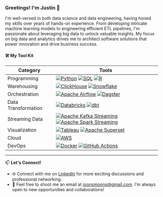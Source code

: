 ### Greetings! I'm Justin 👋

I'm well-versed in both data science and data engineering, having honed my skills over years of hands-on experience. From developing intricate machine learning models to engineering efficient ETL pipelines, I'm passionate about leveraging big data to unlock valuable insights. My focus on big data and analytics drives me to architect software solutions that power innovation and drive business success.

#### 🛠️ My Tool Kit 
| **Category**            | **Tools**                                     |
|---------------------|-------------------------------------------|
| Programming         | [![Python](https://img.shields.io/badge/Python-Programming-blue?logo=python&logoColor=white)](https://www.python.org/) [![SQL](https://img.shields.io/badge/SQL-Database-blue?logo=sql&logoColor=white)](https://en.wikipedia.org/wiki/SQL) [![R](https://img.shields.io/badge/R-Programming-blue?logo=r&logoColor=white)](https://www.r-project.org/)|
| Warehousing         |[![ClickHouse](https://img.shields.io/badge/ClickHouse-DB-blue?logo=clickhouse&logoColor=white)](https://clickhouse.tech/) [![Snowflake](https://img.shields.io/badge/Snowflake-DB-blue?logo=snowflake&logoColor=white)](https://www.snowflake.com/)|
| Orchestration       | [![Apache Airflow](https://img.shields.io/badge/Apache%20Airflow-DB-blue?logo=apache-airflow&logoColor=white)](https://airflow.apache.org/) [![Dagster](https://img.shields.io/badge/Dagster-DB-blue?logo=dagster&logoColor=white)](https://dagster.io/)                   |
| Data Transformation | [![Databricks](https://img.shields.io/badge/Databricks-DB-blue?logo=databricks&logoColor=white)](https://databricks.com/) [![dbt](https://img.shields.io/badge/dbt-DB-blue?logo=dbt&logoColor=white)](https://www.getdbt.com/)               |
| Streaming Data      | [![Apache Kafka Streaming](https://img.shields.io/badge/Apache%20Kafka-DB-blue?logo=apache-kafka&logoColor=white)](https://kafka.apache.org/) [![Apache Spark Streaming](https://img.shields.io/badge/Apache%20Spark%20Streaming-DB-blue?logo=apache-spark&logoColor=white)](https://spark.apache.org/streaming/)            |
| Visualization       | [![Tableau](https://img.shields.io/badge/Tableau-DB-blue?logo=tableau&logoColor=white)](https://www.tableau.com/) [![Apache Superset](https://img.shields.io/badge/Apache%20Superset-DB-blue?logo=apache%20superset&logoColor=white)](https://superset.apache.org/)|
| Cloud       | [![AWS](https://img.shields.io/badge/AWS-Cloud-blue?logo=amazon-aws&logoColor=white)](https://aws.amazon.com/)               |
| DevOps       | [![Docker](https://img.shields.io/badge/Docker-Container-blue?logo=docker&logoColor=white)](https://www.docker.com/) [![GitHub Actions](https://img.shields.io/badge/GitHub%20Actions-Build-blue?logo=github-actions&logoColor=white)](https://github.com/features/actions) |



---

📫 **Let's Connect!**

- 🌐 Connect with me on [LinkedIn](https://www.linkedin.com/in/munsheet/) for more exciting discussions and professional networking.
- 📧 Feel free to shoot me an email at joonsmoons@gmail.com. I'm always open to new opportunities and collaborations!
